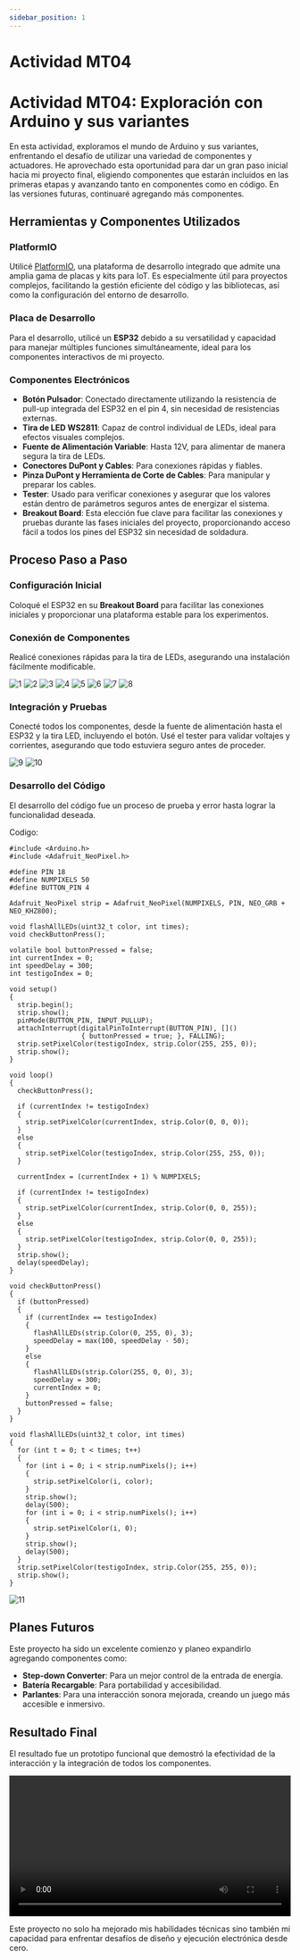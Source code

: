 ```yaml
---
sidebar_position: 1
---
```


# Actividad MT04

# Actividad MT04: Exploración con Arduino y sus variantes

En esta actividad, exploramos el mundo de Arduino y sus variantes, enfrentando el desafío de utilizar una variedad de componentes y actuadores. He aprovechado esta oportunidad para dar un gran paso inicial hacia mi proyecto final, eligiendo componentes que estarán incluidos en las primeras etapas y avanzando tanto en componentes como en código. En las versiones futuras, continuaré agregando más componentes.

## Herramientas y Componentes Utilizados

### PlatformIO

Utilicé [PlatformIO](https://platformio.org/), una plataforma de desarrollo integrado que admite una amplia gama de placas y kits para IoT. Es especialmente útil para proyectos complejos, facilitando la gestión eficiente del código y las bibliotecas, así como la configuración del entorno de desarrollo.

### Placa de Desarrollo

Para el desarrollo, utilicé un **ESP32** debido a su versatilidad y capacidad para manejar múltiples funciones simultáneamente, ideal para los componentes interactivos de mi proyecto.

### Componentes Electrónicos

- **Botón Pulsador**: Conectado directamente utilizando la resistencia de pull-up integrada del ESP32 en el pin 4, sin necesidad de resistencias externas.
- **Tira de LED WS2811**: Capaz de control individual de LEDs, ideal para efectos visuales complejos.
- **Fuente de Alimentación Variable**: Hasta 12V, para alimentar de manera segura la tira de LEDs.
- **Conectores DuPont y Cables**: Para conexiones rápidas y fiables.
- **Pinza DuPont y Herramienta de Corte de Cables**: Para manipular y preparar los cables.
- **Tester**: Usado para verificar conexiones y asegurar que los valores están dentro de parámetros seguros antes de energizar el sistema.
- **Breakout Board**: Esta elección fue clave para facilitar las conexiones y pruebas durante las fases iniciales del proyecto, proporcionando acceso fácil a todos los pines del ESP32 sin necesidad de soldadura.

## Proceso Paso a Paso

### Configuración Inicial

Coloqué el ESP32 en su **Breakout Board** para facilitar las conexiones iniciales y proporcionar una plataforma estable para los experimentos.

### Conexión de Componentes

Realicé conexiones rápidas para la tira de LEDs, asegurando una instalación fácilmente modificable.

![1](../../img/MT04/1.jpeg)
![2](../../img/MT04/2.jpeg)
![3](../../img/MT04/3.jpeg)
![4](../../img/MT04/4.jpeg)
![5](../../img/MT04/5.gif)
![6](../../img/MT04/6.jpeg)
![7](../../img/MT04/7.jpeg)
![8](../../img/MT04/8.jpeg)

### Integración y Pruebas

Conecté todos los componentes, desde la fuente de alimentación hasta el ESP32 y la tira LED, incluyendo el botón. Usé el tester para validar voltajes y corrientes, asegurando que todo estuviera seguro antes de proceder.

![9](../../img/MT04/9.jpeg)
![10](../../img/MT04/10.jpeg)

### Desarrollo del Código

El desarrollo del código fue un proceso de prueba y error hasta lograr la funcionalidad deseada.

Codigo:

```
#include <Arduino.h>
#include <Adafruit_NeoPixel.h>

#define PIN 18
#define NUMPIXELS 50
#define BUTTON_PIN 4

Adafruit_NeoPixel strip = Adafruit_NeoPixel(NUMPIXELS, PIN, NEO_GRB + NEO_KHZ800);

void flashAllLEDs(uint32_t color, int times);
void checkButtonPress();

volatile bool buttonPressed = false;
int currentIndex = 0;
int speedDelay = 300;
int testigoIndex = 0;

void setup()
{
  strip.begin();
  strip.show();
  pinMode(BUTTON_PIN, INPUT_PULLUP);
  attachInterrupt(digitalPinToInterrupt(BUTTON_PIN), []()
                  { buttonPressed = true; }, FALLING);
  strip.setPixelColor(testigoIndex, strip.Color(255, 255, 0));
  strip.show();
}

void loop()
{
  checkButtonPress();

  if (currentIndex != testigoIndex)
  {
    strip.setPixelColor(currentIndex, strip.Color(0, 0, 0));
  }
  else
  {
    strip.setPixelColor(testigoIndex, strip.Color(255, 255, 0));
  }

  currentIndex = (currentIndex + 1) % NUMPIXELS;

  if (currentIndex != testigoIndex)
  {
    strip.setPixelColor(currentIndex, strip.Color(0, 0, 255));
  }
  else
  {
    strip.setPixelColor(testigoIndex, strip.Color(0, 0, 255));
  }
  strip.show();
  delay(speedDelay);
}

void checkButtonPress()
{
  if (buttonPressed)
  {
    if (currentIndex == testigoIndex)
    {
      flashAllLEDs(strip.Color(0, 255, 0), 3);
      speedDelay = max(100, speedDelay - 50);
    }
    else
    {
      flashAllLEDs(strip.Color(255, 0, 0), 3);
      speedDelay = 300;
      currentIndex = 0;
    }
    buttonPressed = false;
  }
}

void flashAllLEDs(uint32_t color, int times)
{
  for (int t = 0; t < times; t++)
  {
    for (int i = 0; i < strip.numPixels(); i++)
    {
      strip.setPixelColor(i, color);
    }
    strip.show();
    delay(500);
    for (int i = 0; i < strip.numPixels(); i++)
    {
      strip.setPixelColor(i, 0);
    }
    strip.show();
    delay(500);
  }
  strip.setPixelColor(testigoIndex, strip.Color(255, 255, 0));
  strip.show();
}

```

![11](../../img/MT04/11.jpeg)

## Planes Futuros

Este proyecto ha sido un excelente comienzo y planeo expandirlo agregando componentes como:

- **Step-down Converter**: Para un mejor control de la entrada de energía.
- **Batería Recargable**: Para portabilidad y accesibilidad.
- **Parlantes**: Para una interacción sonora mejorada, creando un juego más accesible e inmersivo.

## Resultado Final

El resultado fue un prototipo funcional que demostró la efectividad de la interacción y la integración de todos los componentes.

<video width="100%" controls>
  <source src="../../../static//MT04/final.mp4" type="video/mp4"/>
  Tu navegador no soporta la etiqueta de video.
</video>

Este proyecto no solo ha mejorado mis habilidades técnicas sino también mi capacidad para enfrentar desafíos de diseño y ejecución electrónica desde cero.
